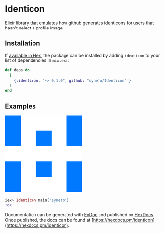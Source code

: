 # Identicon

Elixir library that emulates how github generates identicons for users that hasn't select a profile image

## Installation

If [available in Hex](https://hex.pm/docs/publish), the package can be installed
by adding `identicon` to your list of dependencies in `mix.exs`:

```elixir
def deps do
  [
    {:identicon, "~> 0.1.0", github: "syneto/Identicon" }
  ]
end
```

## Examples

![Image generated for syneto](syneto.png)

``` elixir
iex> Identicon.main("syneto")
:ok
```

Documentation can be generated with [ExDoc](https://github.com/elixir-lang/ex_doc)
and published on [HexDocs](https://hexdocs.pm). Once published, the docs can
be found at [https://hexdocs.pm/identicon](https://hexdocs.pm/identicon).

